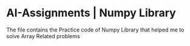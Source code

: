 # AI-Assignments | Numpy Library
The file contains the Practice code of Numpy Library that helped me to solve Array Related problems
